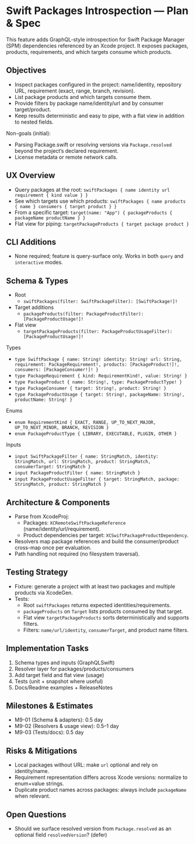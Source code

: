 # Swift Packages Introspection — Plan & Spec

This feature adds GraphQL-style introspection for Swift Package Manager (SPM) dependencies referenced by an Xcode project. It exposes packages, products, requirements, and which targets consume which products.

## Objectives

- Inspect packages configured in the project: name/identity, repository URL, requirement (exact, range, branch, revision).
- List package products and which targets consume them.
- Provide filters by package name/identity/url and by consumer target/product.
- Keep results deterministic and easy to pipe, with a flat view in addition to nested fields.

Non-goals (initial):
- Parsing Package.swift or resolving versions via `Package.resolved` beyond the project’s declared requirement.
- License metadata or remote network calls.

## UX Overview

- Query packages at the root: `swiftPackages { name identity url requirement { kind value } }`
- See which targets use which products: `swiftPackages { name products { name } consumers { target product } }`
- From a specific target: `target(name: "App") { packageProducts { packageName productName } }`
- Flat view for piping: `targetPackageProducts { target package product }`

## CLI Additions

- None required; feature is query-surface only. Works in both `query` and `interactive` modes.

## Schema & Types

- Root
  - `swiftPackages(filter: SwiftPackageFilter): [SwiftPackage!]!`
- Target additions
  - `packageProducts(filter: PackageProductFilter): [PackageProductUsage!]!`
- Flat view
  - `targetPackageProducts(filter: PackageProductUsageFilter): [PackageProductUsage!]!`

Types
- `type SwiftPackage { name: String! identity: String! url: String, requirement: PackageRequirement!, products: [PackageProduct!]!, consumers: [PackageConsumer!]! }`
- `type PackageRequirement { kind: RequirementKind!, value: String! }`
- `type PackageProduct { name: String!, type: PackageProductType! }`
- `type PackageConsumer { target: String!, product: String! }`
- `type PackageProductUsage { target: String!, packageName: String!, productName: String! }`

Enums
- `enum RequirementKind { EXACT, RANGE, UP_TO_NEXT_MAJOR, UP_TO_NEXT_MINOR, BRANCH, REVISION }`
- `enum PackageProductType { LIBRARY, EXECUTABLE, PLUGIN, OTHER }`

Inputs
- `input SwiftPackageFilter { name: StringMatch, identity: StringMatch, url: StringMatch, product: StringMatch, consumerTarget: StringMatch }`
- `input PackageProductFilter { name: StringMatch }`
- `input PackageProductUsageFilter { target: StringMatch, package: StringMatch, product: StringMatch }`

## Architecture & Components

- Parse from XcodeProj:
  - Packages: `XCRemoteSwiftPackageReference` (name/identity/url/requirement).
  - Product dependencies per target: `XCSwiftPackageProductDependency`.
- Resolvers map package references and build the consumer/product cross-map once per evaluation.
- Path handling not required (no filesystem traversal).

## Testing Strategy

- Fixture: generate a project with at least two packages and multiple products via XcodeGen.
- Tests:
  - Root `swiftPackages` returns expected identities/requirements.
  - `packageProducts` on `Target` lists products consumed by that target.
  - Flat view `targetPackageProducts` sorts deterministically and supports filters.
  - Filters: `name/url/identity`, `consumerTarget`, and product name filters.

## Implementation Tasks

1) Schema types and inputs (GraphQLSwift)
2) Resolver layer for packages/products/consumers
3) Add target field and flat view (usage)
4) Tests (unit + snapshot where useful)
5) Docs/Readme examples + ReleaseNotes

## Milestones & Estimates

- M9-01 (Schema & adapters): 0.5 day
- M9-02 (Resolvers & usage view): 0.5–1 day
- M9-03 (Tests/docs): 0.5 day

## Risks & Mitigations

- Local packages without URL: make `url` optional and rely on identity/name.
- Requirement representation differs across Xcode versions: normalize to enum+value strings.
- Duplicate product names across packages: always include `packageName` when relevant.

## Open Questions

- Should we surface resolved version from `Package.resolved` as an optional field `resolvedVersion`? (defer)

